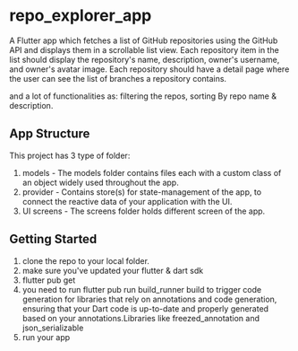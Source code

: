 # repo_explorer_app

A Flutter app which fetches a list of GitHub repositories using the GitHub API and displays them in
a scrollable list view. Each repository item in the list should display the repository's name,
description, owner's username, and owner's avatar image. Each repository should have a detail page
where the user can see the list of branches a repository contains.

and a lot of functionalities as: filtering the repos, sorting By repo name & description.

## App Structure

This project has 3 type of folder:

1. models - The models folder contains files each with a custom class of an object widely used
   throughout the app.
2. provider - Contains store(s) for state-management of the app, to connect the reactive data of
   your application with the UI.
3. UI screens - The screens folder holds different screen of the app.

## Getting Started

1. clone the repo to your local folder.
2. make sure you've updated your flutter & dart sdk
3. flutter pub get
4. you need to run flutter pub run build_runner build to trigger code generation for libraries that
   rely on annotations and code generation, ensuring that your Dart code is up-to-date and properly
   generated based on your annotations.Libraries like freezed_annotation and json_serializable
5. run your app
